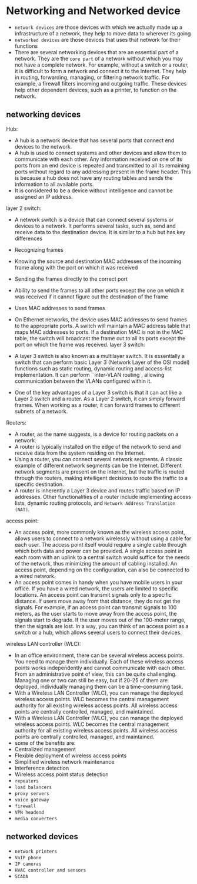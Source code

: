 # Networking and Networked device

- `network devices` are those devices with which we actually made up a infrastructure of a network, they help to move data to wherever its going
- `networked devices` are those devices that uses that network for their functions
- There are several networking devices that are an essential part of a network. They are the `core part` of a network without which you may not have a complete network. For example, without a switch or a router, it is difficult to form a network and connect it to the Internet. They help in routing, forwarding, managing, or filtering network traffic. For example, a firewall filters incoming and outgoing traffic. These devices help other dependent devices, such as a printer, to function on the network.

## networking devices

Hub:

- A hub is a network device that has several ports that connect end devices to the network.
- A hub is used to connect systems and other devices and allow them to communicate with each other. Any information received on one of its ports from an end device is repeated and transmitted to all its remaining ports without regard to any addressing present in the frame header. This is because a hub does not have any routing tables and sends the information to all available ports.
- It is considered to be a device without intelligence and cannot be assigned an IP address.

layer 2 switch:

- A network switch is a device that can connect several systems or devices to a network. It performs several tasks, such as, send and receive data to the destination device. It is similar to a hub but has key differences
- Recognizing frames
- Knowing the source and destination MAC addresses of the incoming frame along with the port on which it was received
- Sending the frames directly to the correct port
- Ability to send the frames to all other ports except the one on which it was received if it cannot figure out the destination of the frame
- Uses MAC addresses to send frames
- On Ethernet networks, the device uses MAC addresses to send frames to the appropriate ports. A switch will maintain a MAC address table that maps MAC addresses to ports. If a destination MAC is not in the MAC table, the switch will broadcast the frame out to all its ports except the port on which the frame was received.
layer 3 switch:

- A layer 3 switch is also known as a multilayer switch. It is essentially a switch that can perform basic Layer 3 (Network Layer of the OSI model) functions such as static routing, dynamic routing and access-list implementation. It can perform ``inter-VLAN routing`, allowing communication between the VLANs configured within it.
- One of the key advantages of a Layer 3 switch is that it can act like a Layer 2 switch and a router. As a Layer 2 switch, it can simply forward frames. When working as a router, it can forward frames to different subnets of a network.

Routers:

- A router, as the name suggests, is a device for routing packets on a network.
- A router is typically installed on the edge of the network to send and receive data from the system residing on the Internet. 
- Using a router, you can connect several network segments. A classic example of different network segments can be the Internet. Different network segments are present on the Internet, but the traffic is routed through the routers, making intelligent decisions to route the traffic to a specific destination.
- A router is inherently a Layer 3 device and routes traffic based on IP addresses. Other functionalities of a router include implementing access lists, dynamic routing protocols, and `Network Address Translation (NAT)`.

access point:

- An access point, more commonly known as the wireless access point, allows users to connect to a network wirelessly without using a cable for each user. The access point itself would require a single cable through which both data and power can be provided. A single access point in each room with an uplink to a central switch would suffice for the needs of the network, thus minimizing the amount of cabling installed. An access point, depending on the configuration, can also be connected to a wired network.
- An access point comes in handy when you have mobile users in your office. If you have a wired network, the users are limited to specific locations. An access point can transmit signals only to a specific distance. If users move away from that distance, they do not get the signals. For example, if an access point can transmit signals to 100 meters, as the user starts to move away from the access point, the signals start to degrade. If the user moves out of the 100-meter range, then the signals are lost. In a way, you can think of an access point as a switch or a hub, which allows several users to connect their devices.

wireless LAN controller (WLC):

- In an office environment, there can be several wireless access points. You need to manage them individually. Each of these wireless access points works independently and cannot communicate with each other. From an administrative point of view, this can be quite challenging. Managing one or two can still be easy, but if 20-25 of them are deployed, individually managing them can be a time-consuming task.
- With a Wireless LAN Controller (WLC), you can manage the deployed wireless access points. WLC becomes the central management authority for all existing wireless access points. All wireless access points are centrally controlled, managed, and maintained.
- With a Wireless LAN Controller (WLC), you can manage the deployed wireless access points. WLC becomes the central management authority for all existing wireless access points. All wireless access points are centrally controlled, managed, and maintained.
- some of the benefits are:
- Centralized management
- Flexible deployment of wireless access points
- Simplified wireless network maintenance
- Interference detection
- Wireless access point status detection
- `repeaters`
- `load balancers`
- `proxy servers`
- `voice gateway`
- `firewall`
- `VPN headend`
- `media converters`

## networked devices

- `network printers`
- `VoIP phone`
- `IP cameras`
- `HVAC controller and sensors`
- `SCADA`